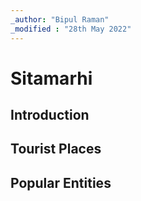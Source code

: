 ```yaml
---
_author: "Bipul Raman"
_modified : "28th May 2022"
---
```


# Sitamarhi

## Introduction

## Tourist Places

## Popular Entities
